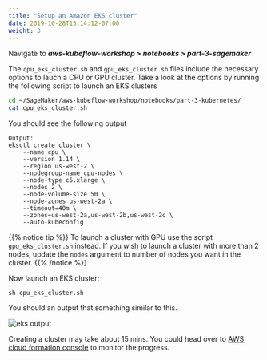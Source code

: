 ```yaml
---
title: "Setup an Amazon EKS cluster"
date: 2019-10-28T15:14:12-07:00
weight: 3
---
```


Navigate to ***aws-kubeflow-workshop > notebooks > part-3-sagemaker***

The `cpu_eks_cluster.sh` and `gpu_eks_cluster.sh` files include the necessary options to lauch a CPU or GPU cluster. Take a look at the options by running the following script to launch an EKS clusters

```bash
cd ~/SageMaker/aws-kubeflow-workshop/notebooks/part-3-kubernetes/
cat cpu_eks_cluster.sh
```
You should see the following output
```
Output:
eksctl create cluster \
    --name cpu \
    --version 1.14 \
    --region us-west-2 \
    --nodegroup-name cpu-nodes \
    --node-type c5.xlarge \
    --nodes 2 \
    --node-volume-size 50 \
    --node-zones us-west-2a \
    --timeout=40m \
    --zones=us-west-2a,us-west-2b,us-west-2c \
    --auto-kubeconfig
```

{{% notice tip %}}
To launch a cluster with GPU use the script `gpu_eks_cluster.sh` instead. If you wish to launch a cluster with more than 2 nodes, update the `nodes` argument to number of nodes you want in the cluster.
{{% /notice %}}

 Now launch an EKS cluster:
```
sh cpu_eks_cluster.sh
```

You should an output that something similar to this.

![eks output](/images/eks/eksctl_launch.png)

Creating a cluster may take about 15 mins. You could head over to [AWS cloud formation console](https://console.aws.amazon.com/cloudformation) to monitor the progress.
